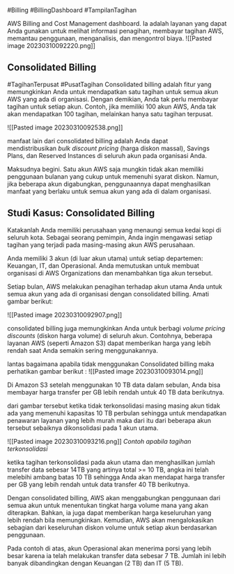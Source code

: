 #Billing #BillingDashboard #TampilanTagihan 

AWS Billing and Cost Management dashboard. Ia adalah layanan yang dapat Anda gunakan untuk melihat informasi penagihan, membayar tagihan AWS, memantau penggunaan, menganalisis, dan mengontrol biaya.
![[Pasted image 20230310092220.png]]

## Consolidated Billing
#TagihanTerpusat #PusatTagihan 
Consolidated billing adalah fitur yang memungkinkan Anda untuk mendapatkan satu tagihan untuk semua akun AWS yang ada di organisasi. Dengan demikian, Anda tak perlu membayar tagihan untuk setiap akun. Contoh, jika memiliki 100 akun AWS, Anda tak akan mendapatkan 100 tagihan, melainkan hanya satu tagihan terpusat.

![[Pasted image 20230310092538.png]]


manfaat lain dari consolidated billing adalah Anda dapat mendistribusikan _bulk discount pricing_ (harga diskon massal), Savings Plans, dan Reserved Instances di seluruh akun pada organisasi Anda.

Maksudnya begini. Satu akun AWS saja mungkin tidak akan memiliki penggunaan bulanan yang cukup untuk memenuhi syarat diskon. Namun, jika beberapa akun digabungkan, penggunaannya dapat menghasilkan manfaat yang berlaku untuk semua akun yang ada di dalam organisasi.


## Studi Kasus: Consolidated Billing

Katakanlah Anda memiliki perusahaan yang menaungi semua kedai kopi di seluruh kota. Sebagai seorang pemimpin, Anda ingin mengawasi setiap tagihan yang terjadi pada masing-masing akun AWS perusahaan.

Anda memiliki 3 akun (di luar akun utama) untuk setiap departemen: Keuangan, IT, dan Operasional. Anda memutuskan untuk membuat organisasi di AWS Organizations dan menambahkan tiga akun tersebut.

Setiap bulan, AWS melakukan penagihan terhadap akun utama Anda untuk semua akun yang ada di organisasi dengan consolidated billing. Amati gambar berikut:

![[Pasted image 20230310092907.png]]

consolidated billing juga memungkinkan Anda untuk berbagi _volume pricing discounts_ (diskon harga volume) di seluruh akun. Contohnya, beberapa layanan AWS (seperti Amazon S3) dapat memberikan harga yang lebih rendah saat Anda semakin sering menggunakannya.

lantas bagaimana apabila tidak menggunakan Consolidated billing maka perhatikan gambar berikut : 
![[Pasted image 20230310093014.png]]

Di Amazon S3 setelah menggunakan 10 TB data dalam sebulan, Anda bisa membayar harga transfer per GB lebih rendah untuk 40 TB data berikutnya.

dari gambar tersebut ketika tidak terkonsolidasi masing masing akun tidak ada yang memenuhi kapasitas 10 TB perbulan sehingga untuk mendapatkan penawaran layanan yang lebih murah maka dari itu dari beberapa akun tersebut sebaiknya dikonsolidasi pada 1 akun utama.

![[Pasted image 20230310093216.png]]
*Contoh apabila tagihan terkonsolidasi*

ketika tagihan terkonsolidasi pada akun utama dan menghasilkan jumlah transfer data sebesar 14TB yang artinya total >= 10 TB, angka ini telah melebihi ambang batas 10 TB sehingga Anda akan mendapat harga transfer per GB yang lebih rendah untuk data transfer 40 TB berikutnya.

Dengan consolidated billing, AWS akan menggabungkan penggunaan dari semua akun untuk menentukan tingkat harga volume mana yang akan diterapkan. Bahkan, ia juga dapat memberikan harga keseluruhan yang lebih rendah bila memungkinkan. Kemudian, AWS akan mengalokasikan sebagian dari keseluruhan diskon volume untuk setiap akun berdasarkan penggunaan.

Pada contoh di atas, akun Operasional akan menerima porsi yang lebih besar karena ia telah melakukan transfer data sebesar 7 TB. Jumlah ini lebih banyak dibandingkan dengan Keuangan (2 TB) dan IT (5 TB).